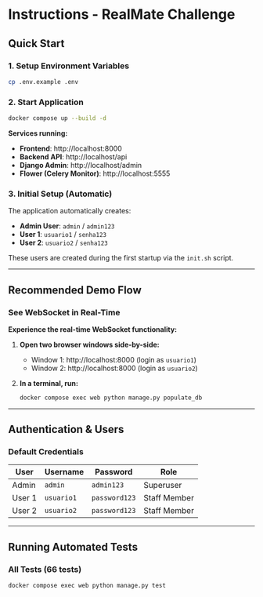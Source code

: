 # Instructions - RealMate Challenge

## Quick Start

### 1. Setup Environment Variables
```bash
cp .env.example .env
```

### 2. Start Application
```bash
docker compose up --build -d
```

**Services running:**
- **Frontend**: http://localhost:8000
- **Backend API**: http://localhost/api
- **Django Admin**: http://localhost/admin
- **Flower (Celery Monitor)**: http://localhost:5555

### 3. Initial Setup (Automatic)

The application automatically creates:
- **Admin User**: `admin` / `admin123`
- **User 1**: `usuario1` / `senha123`
- **User 2**: `usuario2` / `senha123`

These users are created during the first startup via the `init.sh` script.

---

## Recommended Demo Flow

### See WebSocket in Real-Time

**Experience the real-time WebSocket functionality:**

1. **Open two browser windows side-by-side:**
   - Window 1: http://localhost:8000 (login as `usuario1`)
   - Window 2: http://localhost:8000 (login as `usuario2`)

2. **In a terminal, run:**
   ```bash
   docker compose exec web python manage.py populate_db
   ```


---

## Authentication & Users

### Default Credentials

| User | Username | Password | Role |
|------|----------|----------|------|
| Admin | `admin` | `admin123` | Superuser |
| User 1 | `usuario1` | `password123` | Staff Member |
| User 2 | `usuario2` | `password123` | Staff Member |


---

## Running Automated Tests

### All Tests (66 tests)
```bash
docker compose exec web python manage.py test
```
